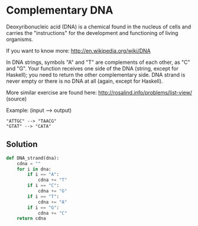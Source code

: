 # Complementary DNA
Deoxyribonucleic acid (DNA) is a chemical found in the nucleus of cells and carries the "instructions" for the development and functioning of living organisms.

If you want to know more: http://en.wikipedia.org/wiki/DNA

In DNA strings, symbols "A" and "T" are complements of each other, as "C" and "G". Your function receives one side of the DNA (string, except for Haskell); you need to return the other complementary side. DNA strand is never empty or there is no DNA at all (again, except for Haskell).

More similar exercise are found here: http://rosalind.info/problems/list-view/ (source)

Example: (input --> output)
```
"ATTGC" --> "TAACG"
"GTAT" --> "CATA"
```

## Solution
```Python
def DNA_strand(dna):
    cdna = ""
    for i in dna:
        if i == "A":
            cdna += "T"
        if i == "C":
            cdna += "G"
        if i == "T":
            cdna += "A"
        if i == "G":
            cdna += "C"
    return cdna
```